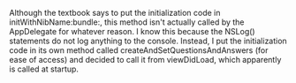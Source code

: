 Although the textbook says to put the initialization code in initWithNibName:bundle:, this method isn't actually 
called by the AppDelegate for whatever reason. I know this because the NSLog() statements do not log anything to the 
console.  Instead, I put the initialization code in its own method called createAndSetQuestionsAndAnswers (for ease 
of access) and decided to call it from viewDidLoad, which apparently is called at startup.